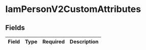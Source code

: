 # IamPersonV2CustomAttributes


## Fields

| Field       | Type        | Required    | Description |
| ----------- | ----------- | ----------- | ----------- |